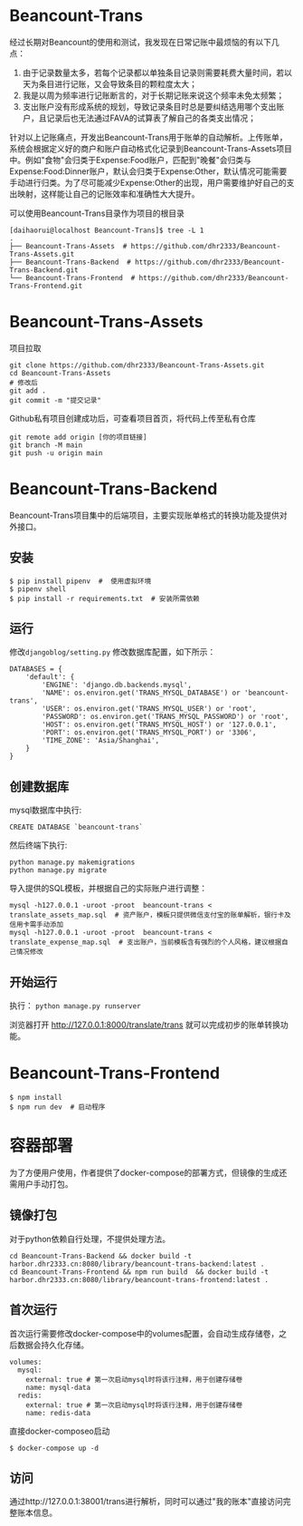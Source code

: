 # Beancount-Trans 

经过长期对Beancount的使用和测试，我发现在日常记账中最烦恼的有以下几点：

1. 由于记录数量太多，若每个记录都以单独条目记录则需要耗费大量时间，若以天为条目进行记账，又会导致条目的颗粒度太大；
2. 我是以周为频率进行记账断言的，对于长期记账来说这个频率未免太频繁；
3. 支出账户没有形成系统的规划，导致记录条目时总是要纠结选用哪个支出账户，且记录后也无法通过FAVA的试算表了解自己的各类支出情况；

针对以上记账痛点，开发出Beancount-Trans用于账单的自动解析。上传账单，系统会根据定义好的商户和账户自动格式化记录到Beancount-Trans-Assets项目中。例如"食物"会归类于Expense:Food账户，匹配到"晚餐"会归类与Expense:Food:Dinner账户，默认会归类于Expense:Other，默认情况可能需要手动进行归类。为了尽可能减少Expense:Other的出现，用户需要维护好自己的支出映射，这样能让自己的记账效率和准确性大大提升。

可以使用Beancount-Trans目录作为项目的根目录

```
[daihaorui@localhost Beancount-Trans]$ tree -L 1
.
├── Beancount-Trans-Assets  # https://github.com/dhr2333/Beancount-Trans-Assets.git
├── Beancount-Trans-Backend  # https://github.com/dhr2333/Beancount-Trans-Backend.git
└── Beancount-Trans-Frontend  # https://github.com/dhr2333/Beancount-Trans-Frontend.git
```

# Beancount-Trans-Assets

项目拉取

```
git clone https://github.com/dhr2333/Beancount-Trans-Assets.git
cd Beancount-Trans-Assets
# 修改后
git add .
git commit -m "提交记录"
```

Github私有项目创建成功后，可查看项目首页，将代码上传至私有仓库

```
git remote add origin [你的项目链接]
git branch -M main
git push -u origin main
```

# Beancount-Trans-Backend

Beancount-Trans项目集中的后端项目，主要实现账单格式的转换功能及提供对外接口。

## 安装

```shell
$ pip install pipenv  #  使用虚拟环境
$ pipenv shell
$ pip install -r requirements.txt  # 安装所需依赖
```

## 运行

修改`djangoblog/setting.py` 修改数据库配置，如下所示：

```
DATABASES = {
    'default': {
        'ENGINE': 'django.db.backends.mysql',
        'NAME': os.environ.get('TRANS_MYSQL_DATABASE') or 'beancount-trans',
        'USER': os.environ.get('TRANS_MYSQL_USER') or 'root',
        'PASSWORD': os.environ.get('TRANS_MYSQL_PASSWORD') or 'root',
        'HOST': os.environ.get('TRANS_MYSQL_HOST') or '127.0.0.1',
        'PORT': os.environ.get('TRANS_MYSQL_PORT') or '3306',
        'TIME_ZONE': 'Asia/Shanghai',
    }
}
```

## 创建数据库

mysql数据库中执行:

```
CREATE DATABASE `beancount-trans`
```

然后终端下执行:

```
python manage.py makemigrations
python manage.py migrate
```

导入提供的SQL模板，并根据自己的实际账户进行调整：

```
mysql -h127.0.0.1 -uroot -proot  beancount-trans < translate_assets_map.sql  # 资产账户，模板只提供微信支付宝的账单解析，银行卡及信用卡需手动添加
mysql -h127.0.0.1 -uroot -proot  beancount-trans < translate_expense_map.sql  # 支出账户，当前模板含有强烈的个人风格，建议根据自己情况修改
```

## 开始运行

执行： `python manage.py runserver`

浏览器打开 http://127.0.0.1:8000/translate/trans 就可以完成初步的账单转换功能。

# Beancount-Trans-Frontend

```shell
$ npm install 
$ npm run dev  # 启动程序
```

# 容器部署

为了方便用户使用，作者提供了docker-compose的部署方式，但镜像的生成还需用户手动打包。

## 镜像打包

对于python依赖自行处理，不提供处理方法。

```
cd Beancount-Trans-Backend && docker build -t harbor.dhr2333.cn:8080/library/beancount-trans-backend:latest .
cd Beancount-Trans-Frontend && npm run build  && docker build -t harbor.dhr2333.cn:8080/library/beancount-trans-frontend:latest .
```

## 首次运行

首次运行需要修改docker-compose中的volumes配置，会自动生成存储卷，之后数据会持久化存储。

```
volumes:
  mysql:
    external: true # 第一次启动mysql时将该行注释，用于创建存储卷
    name: mysql-data
  redis:
    external: true # 第一次启动mysql时将该行注释，用于创建存储卷
    name: redis-data
```

直接docker-composeo启动

```
$ docker-compose up -d
```

## 访问

通过http://127.0.0.1:38001/trans进行解析，同时可以通过"我的账本"直接访问完整账本信息。
